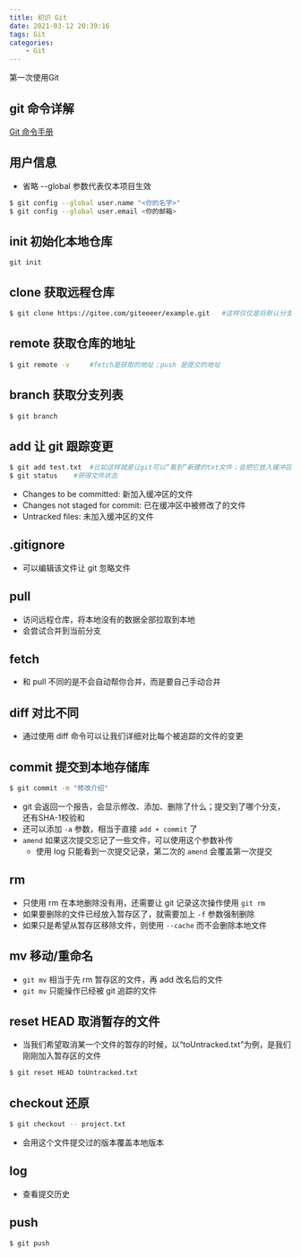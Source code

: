 ```yaml
---
title: 初识 Git
date: 2021-03-12 20:39:16
tags: Git
categories:
    - Git
---
```

第一次使用Git
<!--more-->
## git 命令详解
[Git 命令手册](https://gitee.com/opensource-guide/git_tutorial/Git%20%E5%91%BD%E4%BB%A4%E8%AF%A6%E8%A7%A3/%E5%B8%B8%E7%94%A8%20Git%20%E5%91%BD%E4%BB%A4/#%E9%85%8D%E7%BD%AE%E7%9B%B8%E5%85%B3)
## 用户信息
- 省略 --global 参数代表仅本项目生效
```bash
$ git config --global user.name "<你的名字>"
$ git config --global user.email <你的邮箱>
```
## init 初始化本地仓库
`git init`
## clone 获取远程仓库
```bash
$ git clone https://gitee.com/giteeeer/example.git   #这样仅仅是将默认分支同步到本地
```
## remote 获取仓库的地址
```bash
$ git remote -v     #fetch是获取的地址；push 是提交的地址
```
## branch 获取分支列表
```bash
$ git branch
```
## add 让 git 跟踪变更
```bash
$ git add test.txt  #比如这样就是让git可以“看到”新建的txt文件；会把它放入缓冲区实现跟踪
$ git status    #获得文件状态
```
- Changes to be committed: 新加入缓冲区的文件
- Changes not staged for commit: 已在缓冲区中被修改了的文件
- Untracked files: 未加入缓冲区的文件
## .gitignore
- 可以编辑该文件让 git 忽略文件
## pull
- 访问远程仓库，将本地没有的数据全部拉取到本地
- 会尝试合并到当前分支
## fetch
- 和 pull 不同的是不会自动帮你合并，而是要自己手动合并
## diff 对比不同
- 通过使用 diff 命令可以让我们详细对比每个被追踪的文件的变更
## commit 提交到本地存储库
```bash
$ git commit -m "修改介绍"
```
- git 会返回一个报告，会显示修改、添加、删除了什么；提交到了哪个分支，还有SHA-1校验和
- 还可以添加 `-a` 参数，相当于直接 `add + commit` 了
- `amend` 如果这次提交忘记了一些文件，可以使用这个参数补传
    - 使用 log 只能看到一次提交记录，第二次的 `amend` 会覆盖第一次提交
## rm
- 只使用 rm 在本地删除没有用，还需要让 git 记录这次操作使用 `git rm`
- 如果要删除的文件已经放入暂存区了，就需要加上 `-f` 参数强制删除
- 如果只是希望从暂存区移除文件，则使用 `--cache` 而不会删除本地文件
## mv 移动/重命名
- `git mv` 相当于先 rm 暂存区的文件，再 add 改名后的文件
- `git mv` 只能操作已经被 git 追踪的文件
## reset HEAD 取消暂存的文件
- 当我们希望取消某一个文件的暂存的时候，以“toUntracked.txt”为例，是我们刚刚加入暂存区的文件
```bash
$ git reset HEAD toUntracked.txt
```
## checkout 还原
```bash
$ git checkout -- project.txt
```
- 会用这个文件提交过的版本覆盖本地版本
## log
- 查看提交历史
## push
```bash
$ git push
```